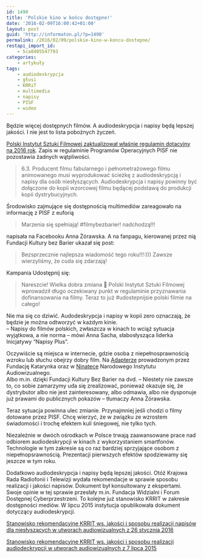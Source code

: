 ```yaml
---
id: 1490
title: 'Polskie kino w końcu dostępne!'
date: '2016-02-09T16:00:42+01:00'
layout: post
guid: 'http://informaton.pl/?p=1490'
permalink: /2016/02/09/polskie-kino-w-koncu-dostepne/
restapi_import_id:
    - 5ca8405547793
categories:
    - artykuły
tags:
    - audiodeskrypcja
    - głusi
    - KRRiT
    - multimedia
    - napisy
    - PISF
    - wideo
---
```


Będzie więcej dostępnych filmów. A audiodeskrypcja i napisy będą lepszej jakości. I nie jest to lista pobożnych życzeń.

[Polski Instytut Sztuki Filmowej zaktualizował właśnie regulamin dotacyjny na 2016 rok](https://www.pisf.pl/files/dokumenty/po_2016/Programy_Operacyjne_PISF_2016.pdf). Zapis w regulaminie Programów Operacyjnych PISF nie pozostawia żadnych wątpliwości.

> 6.3. Producent filmu fabularnego i pełnometrażowego filmu animowanego musi wyprodukować ścieżkę z audiodeskrypcją i napisy dla osób niesłyszących. Audiodeskrypcja i napisy powinny być dołączone do kopii wzorcowej filmu będącej podstawą do produkcji kopii dystrybucyjnych.

Środowisko zajmujące się dostępnością multimediów zareagowało na informację z PISF z euforią

> Marzenia się spełniają! ‪#‎filmybezbarier‬! nadchodzą!!!

napisała na Facebooku Anna Żórawska. A na fanpagu, kierowanej przez nią Fundacji Kultury bez Barier ukazał się post:

> Bezsprzecznie najlepsza wiadomość tego roku!!!:))) Zawsze wierzyliśmy, że cuda się zdarzają!

Kampania Udostępnij się:

> Nareszcie! Wielka dobra zmiana 🙂 Polski Instytut Sztuki Filmowej wprowadził długo oczekiwany punkt w regulaminie przyznawania dofinansowania na filmy. Teraz to już ‪#‎udostepnijsie‬ polski filmie na całego!

Nie ma się co dziwić. Audodeskrypcja i napisy w kopii zero oznaczają, że będzie je można odtworzyć w każdym kinie.  
– Napisy do filmów polskich, zwłaszcza w kinach to wciąż sytuacja wyjątkowa, a nie norma – mówi Anna Sacha, słabosłysząca liderka Inicjatywy “Napisy Plus”.

Oczywiście są miejsca w internecie, gdzie osoba z niepełnosprawnością wzroku lub słuchu obejrzy dobry film. Na [Adapterze](http://adapter.pl/) prowadzonym przez Fundację Katarynka oraz w [Ninatece](http://ninateka.pl/strona/dostepnosc) Narodowego Instytutu Audiowizualnego.  
Albo m.in. dzięki Fundacji Kultury Bez Barier na dvd. – Niestety nie zawsze to, co sobie zamarzymy uda się zrealizować, ponieważ okazuje się, że dystrybutor albo nie jest zainteresowany, albo odmawia, albo nie dysponuje już prawami do publicznych pokazów – tłumaczy Anna Żórawska.

Teraz sytuacja powinna ulec zmianie. Przynajmniej jeśli chodzi o filmy dotowane przez PISF. Chcę wierzyć, że w związku ze wzrostem świadomości i trochę efektem kuli śniegowej, nie tylko tych.

Niezależnie w dwóch ośrodkach w Polsce trwają zaawansowane prace nad odbiorem audiodeskrypcji w kinach z wykorzystaniem smartfonów. Technologie w tym zakresie są co raz bardziej sprzyjające osobom z niepełnopsrawnością. Prezentacji pierwszych efektów spodziewamy się jeszcze w tym roku.

Dodatkowo audiodeskrypcja i napisy będą lepszej jakości. Otóż Krajowa Rada Radiofonii i Telewizji wydała rekomendacje w sprawie sposobu realizacji i jakości napisów. Dokument był konsultowany z ekspertami. Swoje opinie w tej sprawie przesłały m.in. Fundacja Widzialni i Forum Dostępnej Cyberprzestrzeni. To kolejne już stanowisko KRRIT w zakresie dostępności mediów. W lipcu 2015 instytucja opublikowała dokument dotyczący audiodeskrypcji.

[Stanowisko rekomendacyjne KRRIT ws. jakości i sposobu realizacji napisów dla niesłyszących w utworach audiowizualnych z 26 stycznia 2016](http://www.krrit.gov.pl/krrit/aktualnosci/news,2213,stanowisko-w-sprawie-jakosci-i-sposobu-realizacji--napisow-dla-nieslyszacych-w-utworach.html)

[Stanowisko rekomendacyjne KRRIT ws. jakości i sposobu realizacji audiodeckrypcji w utworach audiowizualnych z 7 lipca 2015](http://www.krrit.gov.pl/Data/Files/_public/Portals/0/konsultacje/2015/audiodeskrypcja/stanowisko_audiodeskrypcja-f.pdf)